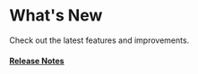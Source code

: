 # What's New

Check out the latest features and improvements.

#### [Release Notes](https://github.com/hypernym-studio/vscode-icons/releases)
